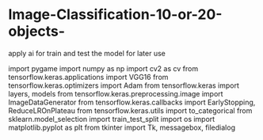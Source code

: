 # Image-Classification-10-or-20-objects-
apply ai for train and test the model for later use

import pygame
import numpy as np
import cv2 as cv
from tensorflow.keras.applications import VGG16
from tensorflow.keras.optimizers import Adam
from tensorflow.keras import layers, models
from tensorflow.keras.preprocessing.image import ImageDataGenerator
from tensorflow.keras.callbacks import EarlyStopping, ReduceLROnPlateau
from tensorflow.keras.utils import to_categorical
from sklearn.model_selection import train_test_split
import os
import matplotlib.pyplot as plt
from tkinter import Tk, messagebox, filedialog
